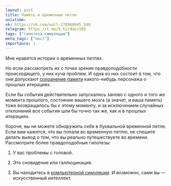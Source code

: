 ```yaml
---
layout: post
title: Память и временные петли
unixtime:
vk: https://vk.com/wall-178968945_540
telegram: https://t.me/k_kirdan/195
tags: ["гипотеза_симуляции"]
meta_tags: ["пост"]
importance: 1
---
```

Мне нравятся истории о временных петлях.

Но если рассмотреть их с точки зрения правдоподобности происходящего, у них куча проблем. И одна из них состоит в том, что они допускают [сохранение памяти](https://www.thebrighterside.news/post/the-chilling-side-effect-of-time-travel-total-memory-loss/) какого-нибудь персонажа о прошлых итерациях.

Если бы события действительно запускались заново с одного и того же момента прошлого, состояние вашего мозга (а значит, и ваша память) тоже возвращалось бы к этому моменту, и за исключением случайных отклонений все события шли бы точно так же, как и в прошлых итерациях.

Короче, вы не можете _обнаружить_ себя в буквальной временной петле. Если вам кажется, что вы попали во временную петлю, не спешите делать вывод о том, что вы реально путешествуете во времени. Рассмотрите более правдоподобные гипотезы:

1. У вас проблемы с головой.

2. Это сновидение или галлюцинация.

3. Вы находитесь в [компьютерной симуляции](https://ru.wikipedia.org/wiki/%D0%93%D0%B8%D0%BF%D0%BE%D1%82%D0%B5%D0%B7%D0%B0_%D1%81%D0%B8%D0%BC%D1%83%D0%BB%D1%8F%D1%86%D0%B8%D0%B8). И возможно, сами вы — искусственный интеллект.
